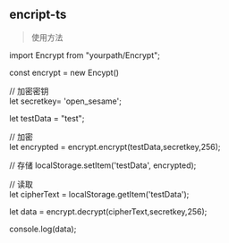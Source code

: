 ## encript-ts 
>使用方法  

  import Encrypt from "yourpath/Encrypt";  

  const encrypt = new Encypt()  

  // 加密密钥  
  let secretkey= 'open_sesame';     

  let testData = "test";  

  // 加密  
  let encrypted = encrypt.encrypt(testData,secretkey,256);    
  
  // 存储
  localStorage.setItem('testData', encrypted);  

  // 读取   
  let cipherText = localStorage.getItem('testData');  

  let data = encrypt.decrypt(cipherText,secretkey,256);  

  console.log(data);

